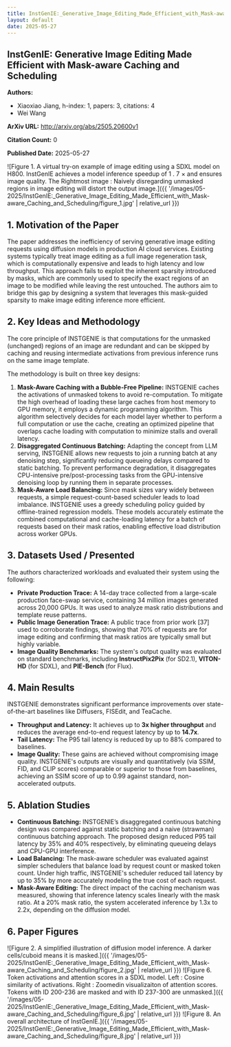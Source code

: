 ```yaml
---
title: InstGenIE:_Generative_Image_Editing_Made_Efficient_with_Mask-aware_Caching_and_Scheduling
layout: default
date: 2025-05-27
---
```

## InstGenIE: Generative Image Editing Made Efficient with Mask-aware Caching and Scheduling
**Authors:**
- Xiaoxiao Jiang, h-index: 1, papers: 3, citations: 4
- Wei Wang

**ArXiv URL:** http://arxiv.org/abs/2505.20600v1

**Citation Count:** 0

**Published Date:** 2025-05-27

![Figure 1. A virtual try-on example of image editing using a SDXL model on H800. InstGenIE achieves a model inference speedup of 1 . 7 × and ensures image quality. The Rightmost image : Naively disregarding unmasked regions in image editing will distort the output image.]({{ '/images/05-2025/InstGenIE:_Generative_Image_Editing_Made_Efficient_with_Mask-aware_Caching_and_Scheduling/figure_1.jpg' | relative_url }})
## 1. Motivation of the Paper
The paper addresses the inefficiency of serving generative image editing requests using diffusion models in production AI cloud services. Existing systems typically treat image editing as a full image regeneration task, which is computationally expensive and leads to high latency and low throughput. This approach fails to exploit the inherent sparsity introduced by masks, which are commonly used to specify the exact regions of an image to be modified while leaving the rest untouched. The authors aim to bridge this gap by designing a system that leverages this mask-guided sparsity to make image editing inference more efficient.

## 2. Key Ideas and Methodology
The core principle of INSTGENIE is that computations for the unmasked (unchanged) regions of an image are redundant and can be skipped by caching and reusing intermediate activations from previous inference runs on the same image template.

The methodology is built on three key designs:
1.  **Mask-Aware Caching with a Bubble-Free Pipeline:** INSTGENIE caches the activations of unmasked tokens to avoid re-computation. To mitigate the high overhead of loading these large caches from host memory to GPU memory, it employs a dynamic programming algorithm. This algorithm selectively decides for each model layer whether to perform a full computation or use the cache, creating an optimized pipeline that overlaps cache loading with computation to minimize stalls and overall latency.
2.  **Disaggregated Continuous Batching:** Adapting the concept from LLM serving, INSTGENIE allows new requests to join a running batch at any denoising step, significantly reducing queueing delays compared to static batching. To prevent performance degradation, it disaggregates CPU-intensive pre/post-processing tasks from the GPU-intensive denoising loop by running them in separate processes.
3.  **Mask-Aware Load Balancing:** Since mask sizes vary widely between requests, a simple request-count-based scheduler leads to load imbalance. INSTGENIE uses a greedy scheduling policy guided by offline-trained regression models. These models accurately estimate the combined computational and cache-loading latency for a batch of requests based on their mask ratios, enabling effective load distribution across worker GPUs.

## 3. Datasets Used / Presented
The authors characterized workloads and evaluated their system using the following:
*   **Private Production Trace:** A 14-day trace collected from a large-scale production face-swap service, containing 34 million images generated across 20,000 GPUs. It was used to analyze mask ratio distributions and template reuse patterns.
*   **Public Image Generation Trace:** A public trace from prior work [37] used to corroborate findings, showing that 70% of requests are for image editing and confirming that mask ratios are typically small but highly variable.
*   **Image Quality Benchmarks:** The system's output quality was evaluated on standard benchmarks, including **InstructPix2Pix** (for SD2.1), **VITON-HD** (for SDXL), and **PIE-Bench** (for Flux).

## 4. Main Results
INSTGENIE demonstrates significant performance improvements over state-of-the-art baselines like Diffusers, FISEdit, and TeaCache.
*   **Throughput and Latency:** It achieves up to **3x higher throughput** and reduces the average end-to-end request latency by up to **14.7x**.
*   **Tail Latency:** The P95 tail latency is reduced by up to 88% compared to baselines.
*   **Image Quality:** These gains are achieved without compromising image quality. INSTGENIE's outputs are visually and quantitatively (via SSIM, FID, and CLIP scores) comparable or superior to those from baselines, achieving an SSIM score of up to 0.99 against standard, non-accelerated outputs.

## 5. Ablation Studies
*   **Continuous Batching:** INSTGENIE’s disaggregated continuous batching design was compared against static batching and a naive (strawman) continuous batching approach. The proposed design reduced P95 tail latency by 35% and 40% respectively, by eliminating queueing delays and CPU-GPU interference.
*   **Load Balancing:** The mask-aware scheduler was evaluated against simpler schedulers that balance load by request count or masked token count. Under high traffic, INSTGENIE's scheduler reduced tail latency by up to 35% by more accurately modeling the true cost of each request.
*   **Mask-Aware Editing:** The direct impact of the caching mechanism was measured, showing that inference latency scales linearly with the mask ratio. At a 20% mask ratio, the system accelerated inference by 1.3x to 2.2x, depending on the diffusion model.

## 6. Paper Figures
![Figure 2. A simplified illustration of diffusion model inference. A darker cells/cuboid means it is masked.]({{ '/images/05-2025/InstGenIE:_Generative_Image_Editing_Made_Efficient_with_Mask-aware_Caching_and_Scheduling/figure_2.jpg' | relative_url }})
![Figure 6. Token activations and attention scores in a SDXL model. Left : Cosine similarity of activations. Right : Zoomedin visualizaiton of attention scores. Tokens with ID 200-236 are masked and with ID 237-300 are unmasked.]({{ '/images/05-2025/InstGenIE:_Generative_Image_Editing_Made_Efficient_with_Mask-aware_Caching_and_Scheduling/figure_6.jpg' | relative_url }})
![Figure 8. An overall architecture of InstGenIE.]({{ '/images/05-2025/InstGenIE:_Generative_Image_Editing_Made_Efficient_with_Mask-aware_Caching_and_Scheduling/figure_8.jpg' | relative_url }})
